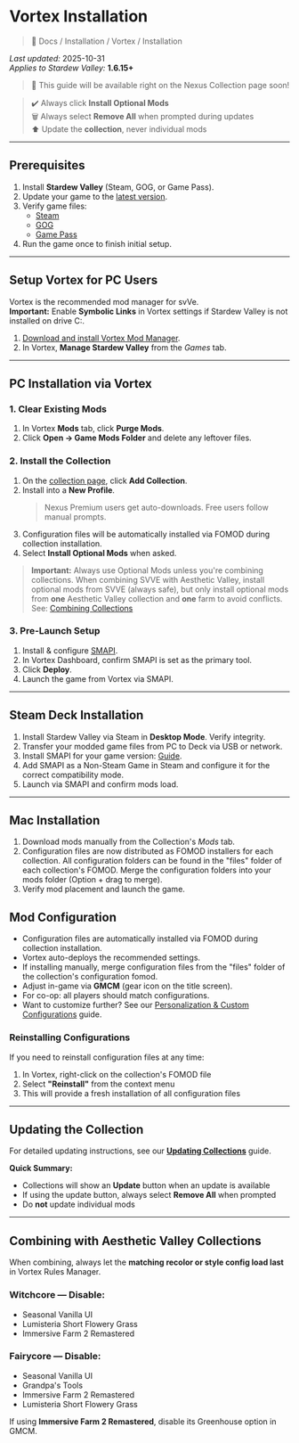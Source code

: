 # Vortex Installation

> 📂 Docs / Installation / Vortex / Installation

*Last updated:* 2025-10-31  
*Applies to Stardew Valley:* **1.6.15+**

> 📖 This guide will be available right on the Nexus Collection page soon!

> ✔️ Always click **Install Optional Mods**  
> 🗑️ Always select **Remove All** when prompted during updates  
> ⬆️ Update the **collection**, never individual mods

---

## Prerequisites

1. Install **Stardew Valley** (Steam, GOG, or Game Pass).
2. Update your game to the [latest version](https://stardewvalleywiki.com/Version_History).
3. Verify game files:  
   - [Steam](https://support.steampowered.com/kb_article.php?ref=2037-QEUH-3335)  
   - [GOG](https://support.gog.com/hc/en-us/articles/360003930017)  
   - [Game Pass](https://support.xbox.com/help/games-apps/troubleshooting/troubleshoot-games-windows-10)  
4. Run the game once to finish initial setup.

---

## Setup Vortex for PC Users

Vortex is the recommended mod manager for svVe.  
**Important:** Enable **Symbolic Links** in Vortex settings if Stardew Valley is not installed on drive C:.

1. [Download and install Vortex Mod Manager](https://www.nexusmods.com/about/vortex/).
2. In Vortex, **Manage Stardew Valley** from the *Games* tab.

---

## PC Installation via Vortex

### 1. Clear Existing Mods
1. In Vortex **Mods** tab, click **Purge Mods**.
2. Click **Open → Game Mods Folder** and delete any leftover files.

### 2. Install the Collection
1. On the [collection page](https://next.nexusmods.com/stardewvalley/collections/tckf0m), click **Add Collection**.
2. Install into a **New Profile**.  
   > Nexus Premium users get auto-downloads. Free users follow manual prompts.
3. Configuration files will be automatically installed via FOMOD during collection installation.
4. Select **Install Optional Mods** when asked.

> **Important:** Always use Optional Mods unless you're combining collections. When combining SVVE with Aesthetic Valley, install optional mods from SVVE (always safe), but only install optional mods from **one** Aesthetic Valley collection and **one** farm to avoid conflicts. See: [Combining Collections](../../Collections/combining-collections.md)

### 3. Pre-Launch Setup
1. Install & configure [SMAPI](https://stardewvalleywiki.com/Modding:Installing_SMAPI_on_Windows#Configure_your_game_client).
2. In Vortex Dashboard, confirm SMAPI is set as the primary tool.
3. Click **Deploy**.
4. Launch the game from Vortex via SMAPI.

---

## Steam Deck Installation

1. Install Stardew Valley via Steam in **Desktop Mode**. Verify integrity.
2. Transfer your modded game files from PC to Deck via USB or network.
3. Install SMAPI for your game version: [Guide](https://stardewvalleywiki.com/Modding:Installing_SMAPI_on_Steam_Deck).
4. Add SMAPI as a Non-Steam Game in Steam and configure it for the correct compatibility mode.
5. Launch via SMAPI and confirm mods load.

---

## Mac Installation

1. Download mods manually from the Collection's *Mods* tab.  
2. Configuration files are now distributed as FOMOD installers for each collection. All configuration folders can be found in the "files" folder of each collection's FOMOD. Merge the configuration folders into your mods folder (Option + drag to merge).  
5. Verify mod placement and launch the game.


## Mod Configuration

- Configuration files are automatically installed via FOMOD during collection installation.
- Vortex auto-deploys the recommended settings.
- If installing manually, merge configuration files from the "files" folder of the collection's configuration fomod.
- Adjust in-game via **GMCM** (gear icon on the title screen).
- For co-op: all players should match configurations.
- Want to customize further? See our [Personalization & Custom Configurations](../../Guides/personalization.md) guide.

### Reinstalling Configurations

If you need to reinstall configuration files at any time:
1. In Vortex, right-click on the collection's FOMOD file
2. Select **"Reinstall"** from the context menu
3. This will provide a fresh installation of all configuration files

---

## Updating the Collection

For detailed updating instructions, see our [**Updating Collections**](../../Getting%20Started/updating-collections.md) guide.

**Quick Summary:**
- Collections will show an **Update** button when an update is available
- If using the update button, always select **Remove All** when prompted
- Do **not** update individual mods

---

## Combining with Aesthetic Valley Collections

When combining, always let the **matching recolor or style config load last** in Vortex Rules Manager.

### Witchcore — Disable:
- Seasonal Vanilla UI  
- Lumisteria Short Flowery Grass  
- Immersive Farm 2 Remastered  

### Fairycore — Disable:
- Seasonal Vanilla UI  
- Grandpa's Tools  
- Immersive Farm 2 Remastered  
- Lumisteria Short Flowery Grass  

If using **Immersive Farm 2 Remastered**, disable its Greenhouse option in GMCM.

